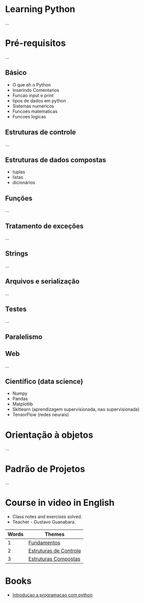 # **Learning Python**
...

# Pré-requisitos
...
## Básico
  - O que eh o Python
  - Inserindo Comentarios
  - Funcao input e print
  - tipos de dados em python
  - Sistemas numericos
  - Funcoes matematicas
  - Funcoes logicas
  
## Estruturas de controle
...
 
## Estruturas de dados compostas
 - tuplas
 - listas
 - dicionários
 
 
## Funções
...
## Tratamento de exceções
...
## Strings
...
## Arquivos e serialização
...
## Testes
...
## Paralelismo

## Web
...
## Científico (data science)
- Numpy
- Pandas
- Matplotlib
- Skitlearn (aprendizagem supervisionada, nao supervisionada)
- TensorFlow (redes neurais)
# Orientação à objetos
...
# Padrão de Projetos
...
# Course in video in English
- Class notes and exercises solved.
- Teacher - Gustavo Guanabara.

Words   | Themes
-------- | ---
1 | [Fundamentos](https://www.youtube.com/playlist?list=PLHz_AreHm4dlKP6QQCekuIPky1CiwmdI6)
2 | [Estruturas de Controle](https://www.youtube.com/playlist?list=PLHz_AreHm4dk_nZHmxxf_J0WRAqy5Czye)
3 | [Estruturas Compostas](https://www.youtube.com/watch?v=0LB3FSfjvao&list=PLHz_AreHm4dksnH2jVTIVNviIMBVYyFnH)


# Books
- [Introducao a programacao com python]()

